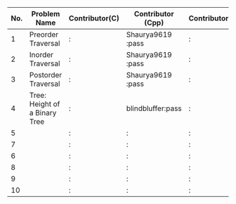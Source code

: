 
|No.| Problem Name                | Contributor(C) | Contributor (Cpp)   | Contributor(Py) | Contributor(Java) |
|---|-----------------------------|----------------|---------------------|-----------------|-------------------|  
| 1 |Preorder Traversal           |        :       |Shaurya9619 :pass    |        :        |Shaurya9619 :pass  |
| 2 |Inorder Traversal            |        :       |Shaurya9619 :pass    |        :        |Shaurya9619 :pass  |
| 3 |Postorder Traversal          |        :       |Shaurya9619 :pass    |        :        |Shaurya9619 :pass  |
| 4 |Tree: Height of a Binary Tree|        :       |blindbluffer:pass    |        :        |            :      |
| 5 |                             |        :       |            :        |        :        |            :      |
| 7 |                             |        :       |            :        |        :        |            :      |
| 6 |                             |        :       |            :        |        :        |            :      |
| 8 |                             |        :       |            :        |        :        |            :      |
| 9 |                             |        :       |            :        |        :        |            :      |
| 10|                             |        :       |            :        |        :        |            :      |
